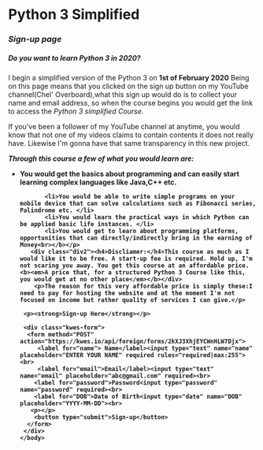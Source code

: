 <!DOCTYPE! HTML>
<html>
  <head>
    <title>Python 3 Simplified Course (Chel' Overboard) Sign up</title>
    <body>
      <script src="https://kwes.io/js/kwes.js"></script>
      <h1>Python 3 Simplified</h1>
      <h3><em>Sign-up page</em></h3>
      <div class="div1"><h5>Do you want to learn Python 3 in 2020?</h5></div>
      <p>I begin a simplified version of the Python 3 on <b>1st of February 2020</b>
        Being on this page means that you clicked on the sign up button on my YouTube channel(Chel' Overboard),what this sign up would do is to collect your name and email address, so when the course begins you would get the link to access the <i>Python 3 simplified Course.</i></p>
      <p>If you've been a follower of my YouTube channel at anytime, you would know that not one of my videos claims to contain contents it does not really have. Likewise I'm gonna have that same transparency in this new project.</p>
       <p><b><em>Through this course a few of what you would learn are:</em>
         <ul>
           <li>You would get the basics about programming and can easily start learning complex languages like Java,C++ etc. </li>
           
           <li>You would be able to write simple programs on your mobile device that can solve calculations such as Fibonacci series, Palindrome etc. </li>
           <li>You would learn the practical ways in which Python can be applied basic life instances. </li>
           <li>You would get to learn about programming platforms, opportunities that can directly/indirectly bring in the earning of Money<br></b></p>
       <div class="div2"><h4>Discliamer:</h4>This course as much as I would like it to be free. A start-up fee is required. Hold up, I'm not scaring you away. You get this course at an affordable price.<b><em>A price that, for a structured Python 3 Course like this, you would get at no other place</em></b></div>
        <p>The reason for this very affordable price is simply these:I need to pay for hosting the website and at the moment I'm not focused on income but rather quality of services I can give.</p>
           
     <p><strong>Sign-up Here</strong></p>
    
     <div class="kwes-form">   
      <form method="POST" action="https://kwes.io/api/foreign/forms/2kXJ3XhjEYCWnHLW7Djx">
         <label for="name"> Name</label><input type="text" name="name"   placeholder="ENTER YOUR NAME" required rules="required|max:255"><br>
         <label for="email">Email</label><input type="text" name="email" placeholder="abc@gmail.com" required><br>
        <label for="password">Password<input type="password" name="password" required><br>
        <label for="DOB">Date of Birth<input type="date" name="DOB" placeholder="YYYY-MM-DD"><br>
       <p></p> 
        <button type="submit">Sign-up</button> 
      </form>
     </div>
    </body>
       
      
           
        
